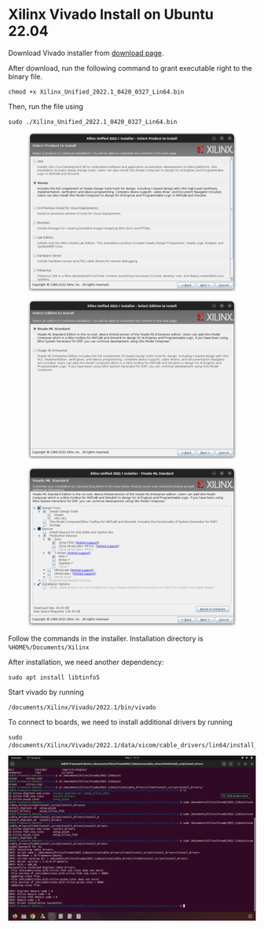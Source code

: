 # Xilinx Vivado Install on Ubuntu 22.04

Download Vivado installer from [download page](https://www.xilinx.com/member/forms/download/xef.html?filename=Xilinx\_Unified\_2022.1\_0420\_0327\_Lin64.bin).

After download, run the following command to grant executable right to the binary file.

```
chmod +x Xilinx_Unified_2022.1_0420_0327_Lin64.bin
```

Then, run the file using&#x20;

```
sudo ./Xilinx_Unified_2022.1_0420_0327_Lin64.bin
```



<figure><img src="../.gitbook/assets/image (101).png" alt=""><figcaption></figcaption></figure>

<figure><img src="../.gitbook/assets/image (3).png" alt=""><figcaption></figcaption></figure>

<figure><img src="../.gitbook/assets/image (4).png" alt=""><figcaption></figcaption></figure>

Follow the commands in the installer. Installation directory is `%HOME%/Documents/Xilinx`

After installation, we need another dependency:

```
sudo apt install libtinfo5
```



Start vivado by running

```
/documents/Xilinx/Vivado/2022.1/bin/vivado
```



To connect to boards, we need to install additional drivers by running

```
sudo /documents/Xilinx/Vivado/2022.1/data/xicom/cable_drivers/lin64/install_script/install_drivers/install_drivers
```

![](<../.gitbook/assets/image (53).png>)
